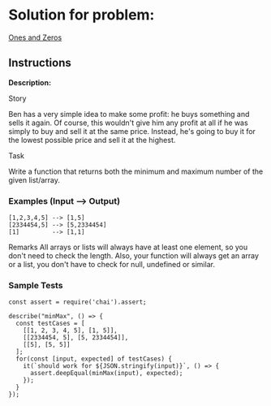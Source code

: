# Solution for problem:

[Ones and Zeros](https://www.codewars.com/kata/559590633066759614000063)

## Instructions

**Description:**

Story

Ben has a very simple idea to make some profit: he buys something and sells it again. Of course, this wouldn't give him any profit at all if he was simply to buy and sell it at the same price. Instead, he's going to buy it for the lowest possible price and sell it at the highest.

Task

Write a function that returns both the minimum and maximum number of the given list/array.

### Examples (Input --> Output)

```plaintext
[1,2,3,4,5] --> [1,5]
[2334454,5] --> [5,2334454]
[1]         --> [1,1]
```

Remarks
All arrays or lists will always have at least one element, so you don't need to check the length. Also, your function will always get an array or a list, you don't have to check for null, undefined or similar.

### Sample Tests

```plaintext
const assert = require('chai').assert;

describe("minMax", () => {
  const testCases = [
    [[1, 2, 3, 4, 5], [1, 5]],
    [[2334454, 5], [5, 2334454]],
    [[5], [5, 5]]
  ];
  for(const [input, expected] of testCases) {
    it(`should work for ${JSON.stringify(input)}`, () => {
      assert.deepEqual(minMax(input), expected);
    });
  }
});
```
